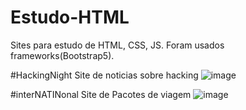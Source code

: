 # Estudo-HTML
Sites para estudo de HTML, CSS, JS. Foram usados frameworks(Bootstrap5).

#HackingNight
Site de noticias sobre hacking
![image](https://user-images.githubusercontent.com/64814564/172469135-a1065cf4-f52e-4d65-924a-c0acee89e82c.png)

#interNATINonal
Site de Pacotes de viagem
![image](https://user-images.githubusercontent.com/64814564/172469557-ba686174-4021-479a-90f2-f1a014662f5a.png)


